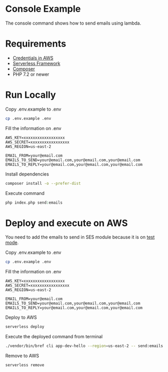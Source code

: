 # Console Example
The console command shows how to send emails using lambda.

# Requirements
- [Credentials in AWS](https://aws.amazon.com/es/console)
- [Serverless Framework](https://www.serverless.com)
- [Composer](https://getcomposer.org)
- PHP 7.2 or newer

# Run Locally

Copy .env.example to .env
```bash
cp .env.example .env
```

Fill the information on .env
```
AWS_KEY=xxxxxxxxxxxxxxxxxx
AWS_SECRET=xxxxxxxxxxxxxxxxx
AWS_REGION=us-east-2

EMAIL_FROM=your@email.com
EMAILS_TO_SEND=your@email.com,your@email.com,your@email.com
EMAILS_TO_REPLY=your@email.com,your@email.com,your@email.com
```

Install dependencies
```bash
composer install -o --prefer-dist
```

Execute command
```php
php index.php send:emails
```

# Deploy and execute on AWS

You need to add the emails to send in SES module because it is on [test mode](https://docs.bitnami.com/bch/how-to/use-ses).

Copy .env.example to .env
```bash
cp .env.example .env
```

Fill the information on .env
```
AWS_KEY=xxxxxxxxxxxxxxxxxx
AWS_SECRET=xxxxxxxxxxxxxxxxx
AWS_REGION=us-east-2

EMAIL_FROM=your@email.com
EMAILS_TO_SEND=your@email.com,your@email.com,your@email.com
EMAILS_TO_REPLY=your@email.com,your@email.com,your@email.com
```

Deploy to AWS
```bash
serverless deploy
```

Execute the deployed command from terminal
```bash
./vendor/bin/bref cli app-dev-hello --region=us-east-2 -- send:emails
```

Remove to AWS
```bash
serverless remove
```